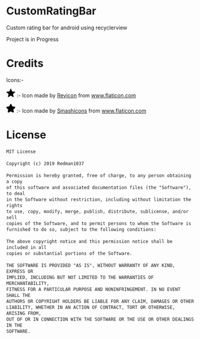 # CustomRatingBar
Custom rating bar for android using recyclerview

Project is in Progress

# Credits

Icons:-

<img src="https://raw.githubusercontent.com/Redman1037/CustomRatingBar/master/custom_rating_bar/src/main/res/drawable/custom_rating_bar_star.png" width="24" height="24"> :- Icon made by [Revicon](https://www.flaticon.com/authors/revicon) from www.flaticon.com

<img src="https://raw.githubusercontent.com/Redman1037/CustomRatingBar/master/custom_rating_bar/src/main/res/drawable/custom_rating_bar_star_rounded.png" width="24" height="24">  :- Icon made by [Smashicons](https://www.flaticon.com/authors/smashicons) from www.flaticon.com


# License 

```
MIT License

Copyright (c) 2019 Redman1037

Permission is hereby granted, free of charge, to any person obtaining a copy
of this software and associated documentation files (the "Software"), to deal
in the Software without restriction, including without limitation the rights
to use, copy, modify, merge, publish, distribute, sublicense, and/or sell
copies of the Software, and to permit persons to whom the Software is
furnished to do so, subject to the following conditions:

The above copyright notice and this permission notice shall be included in all
copies or substantial portions of the Software.

THE SOFTWARE IS PROVIDED "AS IS", WITHOUT WARRANTY OF ANY KIND, EXPRESS OR
IMPLIED, INCLUDING BUT NOT LIMITED TO THE WARRANTIES OF MERCHANTABILITY,
FITNESS FOR A PARTICULAR PURPOSE AND NONINFRINGEMENT. IN NO EVENT SHALL THE
AUTHORS OR COPYRIGHT HOLDERS BE LIABLE FOR ANY CLAIM, DAMAGES OR OTHER
LIABILITY, WHETHER IN AN ACTION OF CONTRACT, TORT OR OTHERWISE, ARISING FROM,
OUT OF OR IN CONNECTION WITH THE SOFTWARE OR THE USE OR OTHER DEALINGS IN THE
SOFTWARE.
```
